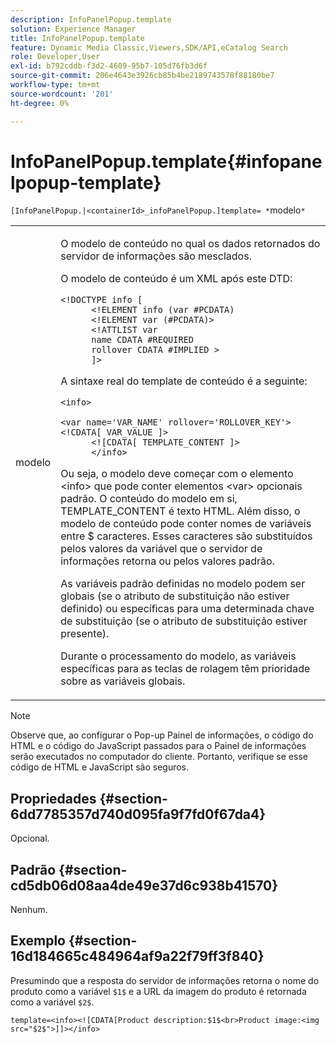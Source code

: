 ```yaml
---
description: InfoPanelPopup.template
solution: Experience Manager
title: InfoPanelPopup.template
feature: Dynamic Media Classic,Viewers,SDK/API,eCatalog Search
role: Developer,User
exl-id: b792cddb-f3d2-4609-95b7-105d76fb3d6f
source-git-commit: 206e4643e3926cb85b4be2189743578f88180be7
workflow-type: tm+mt
source-wordcount: '201'
ht-degree: 0%

---
```


# InfoPanelPopup.template{#infopanelpopup-template}

`[InfoPanelPopup.|<containerId>_infoPanelPopup.]template= *`modelo`*`

<table id="table_A6B1B446A7AE4A4A8B552C07EC88E518"> 
 <tbody> 
  <tr> 
   <td> <p> <span class="codeph"><span class="varname"> modelo</span></span> </p> </td> 
   <td> <p>O modelo de conteúdo no qual os dados retornados do servidor de informações são mesclados. </p> <p>O modelo de conteúdo é um XML após este DTD: </p> <p> <code>&lt;!DOCTYPE&nbsp;info&nbsp;[
      &lt;!ELEMENT&nbsp;info&nbsp;(var&nbsp;#PCDATA)
      &lt;!ELEMENT&nbsp;var&nbsp;(#PCDATA)&gt;
      &lt;!ATTLIST&nbsp;var&nbsp;
      name&nbsp;CDATA&nbsp;#REQUIRED
      rollover&nbsp;CDATA&nbsp;#IMPLIED&nbsp;&gt;
      ]&gt;</code> </p> <p>A sintaxe real do template de conteúdo é a seguinte: </p> <p> <code>&lt;info&gt;
      &lt;var&nbsp;name='VAR_NAME'&nbsp;rollover='ROLLOVER_KEY'&gt;&lt;!CDATA[&nbsp;VAR_VALUE&nbsp;]&gt;
      &lt;![CDATA[&nbsp;TEMPLATE_CONTENT&nbsp;]&gt;
      &lt;/info&gt;</code> </p> <p>Ou seja, o modelo deve começar com o elemento <span class="codeph"> &lt;info&gt;</span> que pode conter elementos <span class="codeph"> &lt;var&gt;</span> opcionais padrão. O conteúdo do modelo em si, <span class="codeph"> TEMPLATE_CONTENT</span> é texto HTML. Além disso, o modelo de conteúdo pode conter nomes de variáveis entre <span class="codeph"> $</span> caracteres. Esses caracteres são substituídos pelos valores da variável que o servidor de informações retorna ou pelos valores padrão. </p> <p>As variáveis padrão definidas no modelo podem ser globais (se o atributo de substituição não estiver definido) ou específicas para uma determinada chave de substituição (se o atributo de substituição estiver presente). </p> <p>Durante o processamento do modelo, as variáveis específicas para as teclas de rolagem têm prioridade sobre as variáveis globais. </p> </td> 
  </tr> 
 </tbody> 
</table>

>[!NOTE]
>
>Observe que, ao configurar o Pop-up Painel de informações, o código do HTML e o código do JavaScript passados para o Painel de informações serão executados no computador do cliente. Portanto, verifique se esse código de HTML e JavaScript são seguros.

## Propriedades {#section-6dd7785357d740d095fa9f7fd0f67da4}

Opcional.

## Padrão {#section-cd5db06d08aa4de49e37d6c938b41570}

Nenhum.

## Exemplo {#section-16d184665c484964af9a22f79ff3f840}

Presumindo que a resposta do servidor de informações retorna o nome do produto como a variável `$1$` e a URL da imagem do produto é retornada como a variável `$2$`.

`template=<info><![CDATA[Product description:$1$<br>Product image:<img src="$2$">]]></info>`
